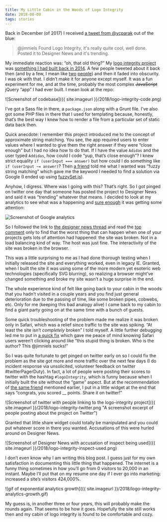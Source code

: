 ```yaml
---
title: My Little Cabin in the Woods of Logo Integrity
date: 2018-08-09
tags: stories
---
```


Back in December (of 2017) I received [a tweet from @ycparak](https://twitter.com/ycparak/status/940646088389939201) out of the blue:

> @jimniels Found Logo Integrity, it's really quite cool, well done. Posted it to Designer News and it's trending.

My immediate reaction was: “oh, that old thing?” My [logo integrity project](http://jim-nielsen.com/logo-integrity/) was [something I had built back in 2014](http://jim-nielsen.com/blog/2014/logo-integrity/). A few people tweeted about it back then (and by a few, I mean like [two](https://twitter.com/gooeyblob/status/507615539586273280) [people](https://twitter.com/LeBinoclard/status/507553432488529920)) and then it faded into obscurity. I was ok with that. I didn’t make it for anyone except myself. It was a fun experiment for me, and at the time, probably the most complex ~~JavaScript~~ jQuery “app” I had ever built. I mean look at the repo:

![Screenshot of codebase]({{ site.imageurl }}/2018/logo-integrity-code.png)

I’ve got a Sass file in there, a `package.json` along with a Grunt file. I’ve also got some PHP files in there that I used for templating because, honestly, that’s the best way I knew how to render a file from a particular set of static data back then.

Quick anecdote: I remember this project introduced me to the concept of approximate string matching. You see, the app required users to enter values where I wanted to give them the right answer if they were “close enough” but I had no idea how to do that. If I have the value `Adidas` and the user typed `Addidas`, how could I code “yup, that’s close enough”? I knew strict equality `if (userInput === answer)` but how could I do something like `if (userInput ~= answer)`? Then [a friend](https://tylergaw.com) told me what I wanted was “fuzzy string matching” which gave me the keyword I needed to find a solution via Google (I ended up using [fuzzySet.js](https://glench.github.io/fuzzyset.js/)).

Anyhow, I digress. Where was I going with this? That’s right. So I got pinged on twitter one day that someone has posted the project to Designer News and said it was “trending” whatever that means. I decided to look at my analytics to see what was a happening and [sure enough](https://twitter.com/jimniels/status/942805152234332160) it was getting some attention:

![Screenshot of Google analytics](https://pbs.twimg.com/media/DRWC3ygVwAA-aui.jpg)

So I followed the link to [the designer news thread](https://www.designernews.co/stories/90192-logo-integrity) and read the [top comment](https://www.designernews.co/comments/279744) only to find that the worst thing that can happen when one of your projects gets lots of attention had happened: the site was broken. Not in a load balancing kind of way. The host was just fine. The interactivity of the site was broken in the browser.

This was a little surprising to me as I had done thorough testing when I initially released the site and everything worked, even in legacy IE. Granted, when I built the site it was using some of the more modern yet esoteric web technologies (specifically SVG blurring), so realizing a browser might’ve changed something and broke my site wasn’t a huge surprise in the end.

The whole experience kind of felt like going back to your cabin in the woods that you hadn’t visited in a couple years and you find just general deterioration due to the passing of time, like some broken pipes, cobwebs, etc. Only for me (keeping this bad analogy alive) I came back to my cabin to find a giant party going on at the same time with a bunch of guests.

Some quick troubleshooting of the problem made me realize it was broken only in Safari, which was a relief since traffic to the site was spiking. “At least the site isn’t _completely_ broken” I told myself. A little further debugging led me to put in [a quick fix](https://github.com/jimniels/logo-integrity/commit/d8323cc8d1575262f60c0f3fe448c7dea761de77) which gave me peace of mind knowing Safari users weren’t clicking around like “this stupid thing is broken. Who is the author? This @jimniels sucks!”

So I was quite fortunate to get pinged on twitter early on so I could fix the problem as the site got more and more traffic over the next few days (I do incident response via unsolicited, volunteer feedback on twitter #twitterPagerDuty). In fact, a lot of people were posting their scores to twitter with the hashtag `#logoIntegrity`, which is funny because when I initially built the site without the “game” aspect. But at the recommendation of [the same friend](https://tylergaw.com) mentioned earlier, I put in a little widget at the end that says “congrats, you scored \_\_ points. Share it on twitter!”

![Screenshot of twitter with people linking to the logo-integrity project]({{ site.imageurl }}/2018/logo-integrity-twitter.png "A screenshot excerpt of people posting about the project on Twitter")

Granted that little share widget could totally be manipulated and you could put whatever score in there you wanted. Accusations of this were hurled around on Designer News.

![Screenshot of Designer News with accusation of inspect being used]({{ site.imageurl }}/2018/logo-integrity-inspect-used.png)

I don’t even know why I am writing this blog post. I guess just for my own satisfaction in documenting this little thing that happened. The internet is a funny thing sometimes in how you’ll go from 0 visitors to 20,000 in an instant. Maybe I’ll put that on my resume one day if I ever go into marketing: increased a site’s visitors 424,000%.

![gif of exponential analytics growth]({{ site.imageurl }}/2018/logo-integrity-analytics-growth.gif)

My guess is, in another three or four years, this will probably make the rounds again. That seems to be how it goes. Hopefully the site still works then and my cabin of logo integrity is found to be comfortable and cozy.
